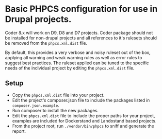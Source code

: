 # Basic PHPCS configuration for use in Drupal projects.

Coder 8.x will work on D9, D8 and D7 projects.  Coder package should not be installed for non-drupal projects and all references to it's rulesets should be removed from the `phpcs.xml.dist` file.

By default, this provides a very verbose and noisy ruleset out of the box, applying all warning and weak warning rules as well as error rules to suggest best practices.  The ruleset applied can be tuned to the specific needs of the individual project by editing the `phpcs.xml.dist` file.

## Setup
* Copy the `phpcs.xml.dist` file into your project.
* Edit the project's composer.json file to include the packages listed in `composer.json.example`.
* Run composer to install the new packages.
* Edit the `phpcs.xml.dist` file to include the proper paths for your project, examples are included for Dockerstand and Landostand based projects.
* From the project root, run `./vendor/bin/phpcs` to sniff and generate the report.
